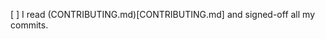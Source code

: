 <!---
Please add a small description of your changes
and check the box below.
-->

[ ]  I read (CONTRIBUTING.md)[CONTRIBUTING.md] and signed-off all my commits.

